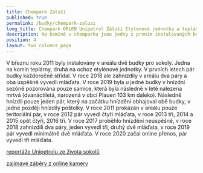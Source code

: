 ```yaml
---
title: Chempark Záluží
published: true
permalink: /budky/chempark-zaluzi
long_title: Chempark ORLEN Unipetrol Záluží Etylenová jednotka a teplárna
description: Na komíně v chemparku jsou jedny z prvním instalovaných budek pro sokoly.
position: 4
layout: two_columns_page
---
```

V březnu roku 2011 byly instalovány v areálu dvě budky pro sokoly. Jedna na komín teplárny, druhá na ochoz etylénové jednotky. V prvních letech pár budky každoročně střídal. V roce 2018 ale zahnízdily v areálu dva páry a oba úspěšně vyvedli mláďata. V roce 2019 byla u jedné budky v hnízdní sezóně pozorována pouze samice, která byla následně v létě nalezena mrtvá (dvanáctiletá, narozená v obci Plauen 103 km daleko). Následně hnízdil pouze jeden pár, který na začátku hnízdění obhajoval obě budky, v jedné později hnízdily poštolky. V roce 2011 prokázán v areálu pouze teritoriální pár, v roce 2012 pár vyvedl čtyři mláďata, v roce 2013 tři, 2014 a 2015 opět čtyři, 2016 tři. V roce 2017 proběhlo hnízdění neúspěšně, v roce 2018 zahnízdili dva páry, jeden vyvedl tři, druhý dvě mláďata, v roce 2019 pár vyvedl minimálně dvě mláďata. V roce 2020 začal online přenos, pár vyvedl tři mláďata. 



[reportáže Unipetrolu ze života sokolů](https://www.unipetrol.cz/cs/zodpovedna_firma/Stranky/Starame-se-o-sokoly.aspx)



[zajímavé záběry z online kamery](https://www.unipetrol.cz/cs/zodpovedna_firma/Stranky/starame-se-o-sokoly-to-nejzajimavejsi.aspx)
